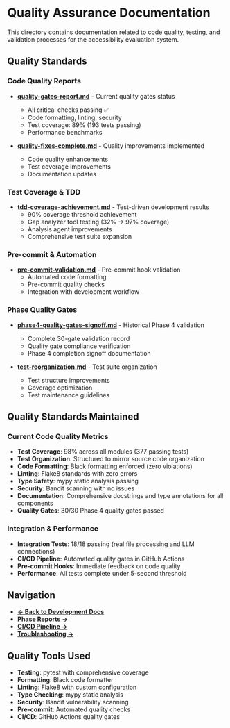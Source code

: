 # Quality Assurance Documentation

This directory contains documentation related to code quality, testing, and validation processes for the accessibility evaluation system.

## Quality Standards

### Code Quality Reports
- **[quality-gates-report.md](./quality-gates-report.md)** - Current quality gates status
  - All critical checks passing ✅
  - Code formatting, linting, security
  - Test coverage: 89% (193 tests passing)
  - Performance benchmarks

- **[quality-fixes-complete.md](./quality-fixes-complete.md)** - Quality improvements implemented
  - Code quality enhancements
  - Test coverage improvements  
  - Documentation updates

### Test Coverage & TDD
- **[tdd-coverage-achievement.md](./tdd-coverage-achievement.md)** - Test-driven development results
  - 90% coverage threshold achievement
  - Gap analyzer tool testing (32% → 97% coverage)
  - Analysis agent improvements
  - Comprehensive test suite expansion

### Pre-commit & Automation
- **[pre-commit-validation.md](./pre-commit-validation.md)** - Pre-commit hook validation
  - Automated code formatting
  - Pre-commit quality checks
  - Integration with development workflow

### Phase Quality Gates
- **[phase4-quality-gates-signoff.md](./phase4-quality-gates-signoff.md)** - Historical Phase 4 validation
  - Complete 30-gate validation record
  - Quality gate compliance verification
  - Phase 4 completion signoff documentation

- **[test-reorganization.md](./test-reorganization.md)** - Test suite organization
  - Test structure improvements
  - Coverage optimization
  - Test maintenance guidelines

## Quality Standards Maintained

### Current Code Quality Metrics
- **Test Coverage**: 98% across all modules (377 passing tests)
- **Test Organization**: Structured to mirror source code organization  
- **Code Formatting**: Black formatting enforced (zero violations)
- **Linting**: Flake8 standards with zero errors
- **Type Safety**: mypy static analysis passing
- **Security**: Bandit scanning with no issues
- **Documentation**: Comprehensive docstrings and type annotations for all components
- **Quality Gates**: 30/30 Phase 4 quality gates passed

### Integration & Performance
- **Integration Tests**: 18/18 passing (real file processing and LLM connections)
- **CI/CD Pipeline**: Automated quality gates in GitHub Actions
- **Pre-commit Hooks**: Immediate feedback on code quality
- **Performance**: All tests complete under 5-second threshold

## Navigation

- **[← Back to Development Docs](../README.md)**
- **[Phase Reports →](../phase-reports/)**
- **[CI/CD Pipeline →](../ci-cd-pipeline.md)**
- **[Troubleshooting →](../../troubleshooting/)**

## Quality Tools Used

- **Testing**: pytest with comprehensive coverage
- **Formatting**: Black code formatter
- **Linting**: Flake8 with custom configuration
- **Type Checking**: mypy static analysis
- **Security**: Bandit vulnerability scanning
- **Pre-commit**: Automated quality checks
- **CI/CD**: GitHub Actions quality gates
